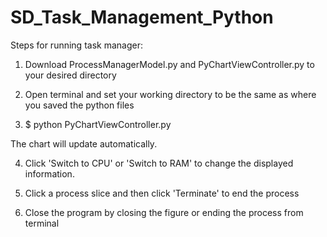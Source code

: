 # SD_Task_Management_Python

Steps for running task manager:

1. Download ProcessManagerModel.py and PyChartViewController.py to your desired directory

2. Open terminal and set your working directory to be the same as where you saved the python files

3. $ python PyChartViewController.py

The chart will update automatically. 

4. Click 'Switch to CPU' or 'Switch to RAM' to change the displayed information.

5. Click a process slice and then click 'Terminate' to end the process

6. Close the program by closing the figure or ending the process from terminal
